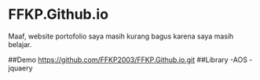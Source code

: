 # FFKP.Github.io
Maaf, website portofolio saya masih kurang bagus karena saya masih belajar.

##Demo
https://github.com/FFKP2003/FFKP.Github.io.git
##Library 
-AOS
-jquaery

